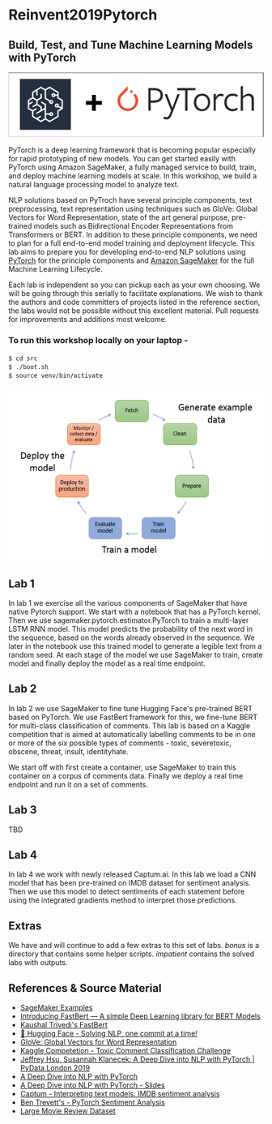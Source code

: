 # Reinvent2019Pytorch

## Build, Test, and Tune Machine Learning Models with PyTorch

![](./img/SMPT.png)

PyTorch is a deep learning framework that is becoming popular especially for rapid prototyping of new models. You can get started easily with PyTorch using Amazon SageMaker, a fully managed service to build, train, and deploy machine learning models at scale. In this workshop, we build a natural language processing model to analyze text. 

NLP solutions based on PyTroch have several principle components, text preprocessing, text representation using techniques such 
as GloVe: Global Vectors for Word Representation, state of the art general purpose, pre-trained models such as 
Bidirectional Encoder Representations from Transformers or BERT. 
In addition to these principle components, we need to plan for a full end-to-end model training and deployment lifecycle. 
This lab aims to prepare you for developing end-to-end NLP solutions using [PyTorch](pytorch.org) for the principle components 
and [Amazon SageMaker](https://aws.amazon.com/sagemaker/) for the full Machine Learning Lifecycle.

Each lab is independent so you can pickup each as your own choosing. We will be going through this serially to facilitate explanations.
We wish to thank the authors and code committers of projects listed in the reference section, the labs would not be possible without this 
excellent material. Pull requests for improvements and additions most welcome.    
   
### To run this workshop locally on your laptop -

```bash
$ cd src
$ ./boot.sh
$ source venv/bin/activate
``` 
![](./img/ml-concepts-10.png)

## Lab 1

In lab 1 we exercise all the various components of SageMaker that have native Pytorch support.
We start with a notebook that has a PyTorch kernel. Then we use sagemaker.pytorch.estimator.PyTorch to train 
a multi-layer LSTM RNN model. This model predicts the probability of the next word in the sequence, based on the words 
already observed in the sequence. We later in the notebook use this trained model to generate a legible text from
a random seed. At each stage of the model we use SageMaker to train, create model and finally deploy 
the model as a real time endpoint. 


## Lab 2 

In lab 2 we use SageMaker to fine tune Hugging Face's pre-trained BERT based on PyTorch. We use FastBert framework for this, we fine-tune
BERT for multi-class classification of comments. This lab is based on a Kaggle competition that is aimed at 
automatically labelling comments to be in one or more of the six possible types of comments - 
toxic, severetoxic, obscene, threat, insult, identityhate. 

We start off with first create a container, use SageMaker to train this container on a corpus of comments data.
Finally we deploy a real time endpoint and run it on a set of comments. 

## Lab 3

TBD 

## Lab 4

In lab 4 we work with newly released Captum.ai. In this lab we load a CNN model that has been pre-trained on IMDB dataset 
for sentiment analysis. Then we use this model to detect sentiments of each statement before using the integrated 
gradients method to interpret those predictions. 


## Extras

We have and will continue to add a few extras to this set of labs. *bonus* is a directory that contains some helper scripts. *impatient* contains the solved labs with outputs.


## References & Source Material
* [SageMaker Examples](https://github.com/awslabs/amazon-sagemaker-examples)
* [Introducing FastBert — A simple Deep Learning library for BERT Models](https://medium.com/huggingface/introducing-fastbert-a-simple-deep-learning-library-for-bert-models-89ff763ad384)
* [Kaushal Trivedi's FastBert](https://github.com/kaushaltrivedi/fast-bert)
* [🤗 Hugging Face - Solving NLP, one commit at a time!](https://github.com/huggingface)
* [GloVe: Global Vectors for Word Representation](https://nlp.stanford.edu/projects/glove/)
* [Kaggle Competetion - Toxic Comment Classification Challenge](https://www.kaggle.com/c/jigsaw-toxic-comment-classification-challenge)
* [Jeffrey Hsu, Susannah Klanecek: A Deep Dive into NLP with PyTorch | PyData London 2019](https://www.youtube.com/watch?v=Apx_1erbQB4)
* [A Deep Dive into NLP with PyTorch](https://github.com/scoutbee/pytorch-nlp-notebooks)
* [A Deep Dive into NLP with PyTorch - Slides](https://docs.google.com/presentation/d/1zyuwCx7knqnP-LJswlDfWSmk5FhFgFmYJGqdEZn8yhc/edit#slide=id.g33c734b530_0_656)
* [Captum - Interpreting text models: IMDB sentiment analysis](https://captum.ai/tutorials/IMDB_TorchText_Interpret)
* [Ben Trevett's - PyTorch Sentiment Analysis](https://github.com/bentrevett/pytorch-sentiment-analysis)
* [Large Movie Review Dataset](https://ai.stanford.edu/~amaas/data/sentiment/)
 


